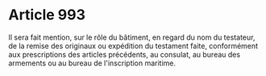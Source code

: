 # Article 993

Il sera fait mention, sur le rôle du bâtiment, en regard du nom du testateur, de la remise des originaux ou expédition du testament faite, conformément aux prescriptions des articles précédents, au consulat, au bureau des armements ou au bureau de l'inscription maritime.
